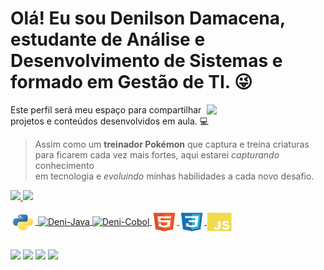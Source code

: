 # Olá! Eu sou Denilson Damacena, estudante de Análise e Desenvolvimento de Sistemas e formado em Gestão de TI. 😜
<img src="https://i.imgur.com/XpBKyAT.gif" width="190" align="right"/>

Este perfil será meu espaço para compartilhar projetos e conteúdos desenvolvidos em aula. 💻

> Assim como um **treinador Pokémon** que captura e treina criaturas <br>
para ficarem cada vez mais fortes, aqui estarei *capturando* conhecimento <br>
em tecnologia e *evoluindo* minhas habilidades a cada novo desafio.

<div>
  <a href="https://github.com/denilsondamacena">
  <img height="120cm" src="https://github-readme-stats.vercel.app/api?username=denilsondamacena&show_icons=true&theme=transparent&include_all_commits=true&count_private=true"/>
  <img height="120cm" src="https://github-readme-stats.vercel.app/api/top-langs/?username=denilsondamacena&layout=compact&langs_count=16&theme=transparent"/>
</div>

<div style="display: inline_block"><br>
  <img align="center" alt="Deni-Python" height="30" width="40" src="https://raw.githubusercontent.com/devicons/devicon/master/icons/python/python-original.svg">
  <img align="center" alt="Deni-Java" height="30" width="40" src="https://cdn.jsdelivr.net/gh/devicons/devicon@latest/icons/java/java-original.svg">
  <img align="center" alt="Deni-Cobol" height="30" width="40" src="https://cdn.jsdelivr.net/gh/devicons/devicon@latest/icons/cobol/cobol-original.svg">
  <img align="center" alt="Deni-HTML" height="30" width="40" src="https://raw.githubusercontent.com/devicons/devicon/master/icons/html5/html5-original.svg">
  <img align="center" alt="Deni-CSS" height="30" width="40" src="https://raw.githubusercontent.com/devicons/devicon/master/icons/css3/css3-original.svg">
  <img align="center" alt="Deni-Js" height="30" width="40" src="https://raw.githubusercontent.com/devicons/devicon/master/icons/javascript/javascript-plain.svg">
  
</div>


##

<div> 
  <a href="https://www.linkedin.com/in/denilsondamacena/" target="_blank"><img src="https://img.shields.io/badge/linkedin-%230077B5.svg?style=for-the-badge&logo=linkedin&logoColor=white"target="_blank"></a>
  <a href ="mailto:denilsonsilvadamacena@gmail.com"><img src="https://img.shields.io/badge/Gmail-D14836?style=for-the-badge&logo=gmail&logoColor=white" target="_blank"></a>
  <a href="https://discord.com/users/1037415334438776863" target="_blank"><img src="https://img.shields.io/badge/Discord-%235865F2.svg?style=for-the-badge&logo=discord&logoColor=white" target="_blank"></a>
  <a href="https://x.com/denidamacena" target="_blank"><img src="https://img.shields.io/badge/X-%23000000.svg?style=for-the-badge&logo=X&logoColor=white" target="_blank"></a>

</a>
</div>

